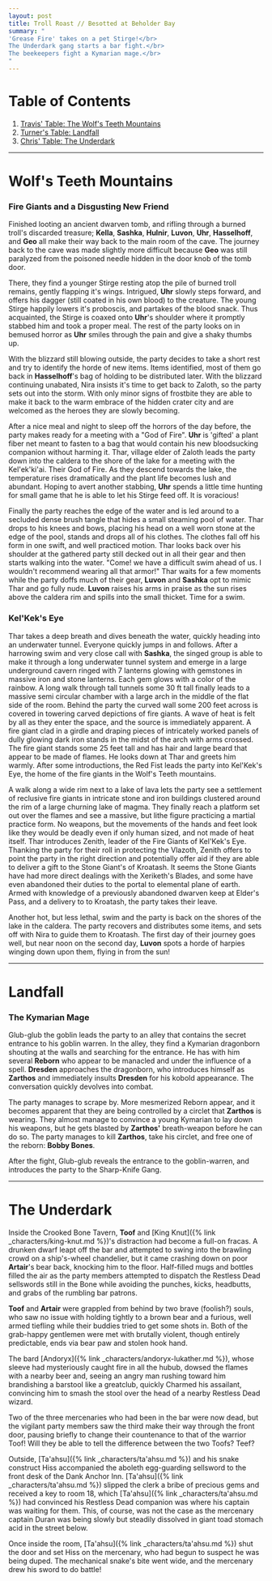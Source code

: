 ```yaml
---
layout: post
title: Troll Roast // Besotted at Beholder Bay
summary: "
'Grease Fire' takes on a pet Stirge!</br>
The Underdark gang starts a bar fight.</br>
The beekeepers fight a Kymarian mage.</br>
"
---
```


# Table of Contents
1. [Travis' Table: The Wolf's Teeth Mountains](#the-mountain)
2. [Turner's Table: Landfall](#landfall)
3. [Chris' Table: The Underdark](#underdark)

---
# Wolf's Teeth Mountains <a name="the-mountain"/>

### Fire Giants and a Disgusting New Friend

Finished looting an ancient dwarven tomb, and rifling through a burned troll's discarded treasure; **Kella**, **Sashka**, **Hulnir**, **Luvon**, **Uhr**, **Hasselhoff**, and **Geo** all make their way back to the main room of the cave. The journey back to the cave was made slightly more difficult because **Geo** was still paralyzed from the poisoned needle hidden in the door knob of the tomb door.  

There, they find a younger Stirge resting atop the pile of burned troll remains, gently flapping it's wings. Intrigued, **Uhr** slowly steps forward, and offers his dagger (still coated in his own blood) to the creature. The young Stirge happily lowers it's proboscis, and partakes of the blood snack. Thus acquainted, the Stirge is coaxed onto **Uhr**'s shoulder where it promptly stabbed him and took a proper meal. The rest of the party looks on in bemused horror as **Uhr** smiles through the pain and give a shaky thumbs up. 

With the blizzard still blowing outside, the party decides to take a short rest and try to identify the horde of new items. Items identified, most of them go back in **Hasselhoff**'s bag of holding to be distributed later. With the blizzard continuing unabated, Nira insists it's time to get back to Zaloth, so the party sets out into the storm. With only minor signs of frostbite they are able to make it back to the warm embrace of the hidden crater city and are welcomed as the heroes they are slowly becoming. 

After a nice meal and night to sleep off the horrors of the day before, the party makes ready for a meeting with a "God of Fire". **Uhr** is 'gifted' a plant fiber net meant to fasten to a bag that would contain his new bloodsucking companion without harming it.  Thar, village elder of Zaloth leads the party down into the caldera to the shore of the lake for a meeting with the Kel'ek'ki'ai. Their God of Fire. As they descend towards the lake, the temperature rises dramatically and the plant life becomes lush and abundant.
Hoping to avert another stabbing, **Uhr** spends a little time hunting for small game that he is able to let his Stirge feed off. It is voracious!

Finally the party reaches the edge of the water and is led around to a secluded dense brush tangle that hides a small steaming pool of water. Thar drops to his knees and bows, placing his head on a well worn stone at the edge of the pool, stands and drops all of his clothes. The clothes fall off his form in one swift, and well practiced motion. Thar looks back over his shoulder at the gathered party still decked out in all their gear and then starts walking into the water. "Come! we have a difficult swim ahead of us. I wouldn't recommend wearing all that armor!" Thar waits for a few moments while the party doffs much of their gear, **Luvon** and **Sashka** opt to mimic Thar and go fully nude. **Luvon** raises his arms in praise as the sun rises above the caldera rim and spills into the small thicket. Time for a swim. 

### Kel'Kek's Eye
Thar takes a deep breath and dives beneath the water, quickly heading into an underwater tunnel. Everyone quickly jumps in and follows. After a harrowing swim and very close call with **Sashka**, the singed group is able to make it through a long underwater tunnel system and emerge in a large underground cavern ringed with 7 lanterns glowing with gemstones in massive iron and stone lanterns. Each gem glows with a color of the rainbow. A long walk through tall tunnels some 30 ft tall finally leads to a massive semi circular chamber with a large arch in the middle of the flat side of the room. Behind the party the curved wall some 200 feet across is covered in towering carved depictions of fire giants. A wave of heat is felt by all as they enter the space, and the source is immediately apparent. A fire giant clad in a girdle and draping pieces of intricately worked panels of dully glowing dark iron stands in the midst of the arch with arms crossed. The fire giant stands some 25 feet tall and has hair and large beard that appear to be made of flames. He looks down at Thar and greets him warmly. After some introductions, the Red Fist leads the party into Kel'Kek's Eye, the home of the fire giants in the Wolf's Teeth mountains. 

A walk along a wide rim next to a lake of lava lets the party see a settlement of reclusive fire giants in intricate stone and iron buildings clustered around the rim of a large churning lake of magma. They finally reach a platform set out over the flames and see a massive, but lithe figure practicing a martial practice form. No weapons, but the movements of the hands and feet look like they would be deadly even if only human sized, and not made of heat itself. Thar introduces Zenith, leader of the Fire Giants of Kel'Kek's Eye. Thanking the party for their roll in protecting the Vlazoth, Zenith offers to point the party in the right direction and potentially offer aid if they are able to deliver a gift to the Stone Giant's of Kroatash. It seems the Stone Giants have had more direct dealings with the Xeriketh's Blades, and some have even abandoned their duties to the portal to elemental plane of earth. Armed with knowledge of a previously abandoned dwarven keep at Elder's Pass, and a delivery to to Kroatash, the party takes their leave. 

Another hot, but less lethal, swim and the party is back on the shores of the lake in the caldera. The party recovers and distributes some items, and sets off with Nira to guide them to Kroatash. The first day of their journey goes well, but near noon on the second day, **Luvon** spots a horde of harpies winging down upon them, flying in from the sun!

---
# Landfall <a name="landfall"/>

### The Kymarian Mage

Glub-glub the goblin leads the party to an alley that contains the secret entrance to his goblin warren.
In the alley, they find a Kymarian dragonborn shouting at the walls and searching for the entrance.
He has with him several **Reborn** who appear to be manacled and under the influence of a spell.
**Dresden** approaches the dragonborn, who introduces himself as **Zarthos** and immediately insults **Dresden** for his kobold appearance.
The conversation quickly devolves into combat.

The party manages to scrape by. More mesmerized Reborn appear, and it becomes apparent that they are being controlled by a circlet that **Zarthos** is wearing. 
They almost manage to convince a young Kymarian to lay down his weapons, but he gets blasted by **Zarthos'** breath-weapon before he can do so.
The party manages to kill **Zarthos**, take his circlet, and free one of the reborn: **Bobby Bones**. 

After the fight, Glub-glub reveals the entrance to the goblin-warren, and introduces the party to the Sharp-Knife Gang.

---
# The Underdark <a name="underdark"/>

Inside the Crooked Bone Tavern, **Toof** and [King Knut]({% link _characters/king-knut.md %})'s distraction had become a full-on fracas. A drunken dwarf leapt off the bar and attempted to swing into the brawling crowd on a ship's-wheel chandelier, but it came crashing down on poor **Artair**'s bear back, knocking him to the floor. Half-filled mugs and bottles filled the air as the party members attempted to dispatch the Restless Dead sellswords still in the Bone while avoiding the punches, kicks, headbutts, and grabs of the rumbling bar patrons.

**Toof** and **Artair** were grappled from behind by two brave (foolish?) souls, who saw no issue with holding tightly to a brown bear and a furious, well armed tiefling while their buddies tried to get some shots in. Both of the grab-happy gentlemen were met with brutally violent, though entirely predictable, ends via bear paw and stolen hook hand.

The bard [Andoryx]({% link _characters/andoryx-lukather.md %}), whose sleeve had mysteriously caught fire in all the hubub, dowsed the flames with a nearby beer and, seeing an angry man rushing toward him brandishing a barstool like a greatclub, quickly Charmed his assailant, convincing him to smash the stool over the head of a nearby Restless Dead wizard.

Two of the three mercenaries who had been in the bar were now dead, but the vigilant party members saw the third make their way through the front door, pausing briefly to change their countenance to that of the warrior Toof! Will they be able to tell the difference between the two Toofs? Teef?

Outside, [Ta'ahsu]({% link _characters/ta'ahsu.md %}) and his snake construct Hiss accompanied the aboleth egg-guarding sellsword to the front desk of the Dank Anchor Inn. [Ta'ahsu]({% link _characters/ta'ahsu.md %}) slipped the clerk a bribe of precious gems and received a key to room 18, which [Ta'ahsu]({% link _characters/ta'ahsu.md %}) had convinced his Restless Dead companion was where his captain was waiting for them. This, of course, was not the case as the mercenary captain Duran was being slowly but steadily dissolved in giant toad stomach acid in the street below.

Once inside the room, [Ta'ahsu]({% link _characters/ta'ahsu.md %}) shut the door and set Hiss on the mercenary, who had begun to suspect he was being duped. The mechanical snake's bite went wide, and the mercenary drew his sword to do battle!


